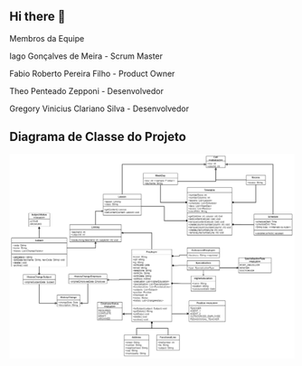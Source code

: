 ## Hi there 👋
Membros da Equipe

Iago Gonçalves de Meira - Scrum Master

Fabio Roberto Pereira Filho - Product Owner

Theo Penteado Zepponi - Desenvolvedor

Gregory Vinicius Clariano Silva - Desenvolvedor


## Diagrama de Classe do Projeto

![Texto Alternativo](Diagrama-de-classe-GradEdu.png)

